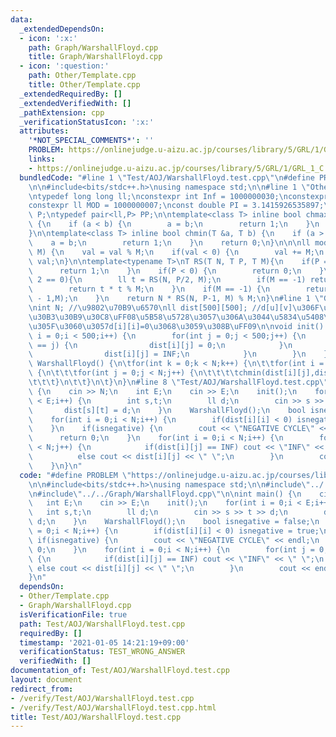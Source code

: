 ```yaml
---
data:
  _extendedDependsOn:
  - icon: ':x:'
    path: Graph/WarshallFloyd.cpp
    title: Graph/WarshallFloyd.cpp
  - icon: ':question:'
    path: Other/Template.cpp
    title: Other/Template.cpp
  _extendedRequiredBy: []
  _extendedVerifiedWith: []
  _pathExtension: cpp
  _verificationStatusIcon: ':x:'
  attributes:
    '*NOT_SPECIAL_COMMENTS*': ''
    PROBLEM: https://onlinejudge.u-aizu.ac.jp/courses/library/5/GRL/1/GRL_1_C
    links:
    - https://onlinejudge.u-aizu.ac.jp/courses/library/5/GRL/1/GRL_1_C
  bundledCode: "#line 1 \"Test/AOJ/WarshallFloyd.test.cpp\"\n#define PROBLEM \"https://onlinejudge.u-aizu.ac.jp/courses/library/5/GRL/1/GRL_1_C\"\
    \n\n#include<bits/stdc++.h>\nusing namespace std;\n\n#line 1 \"Other/Template.cpp\"\
    \ntypedef long long ll;\nconstexpr int Inf = 1000000030;\nconstexpr ll INF= 2000000000000000000;\n\
    constexpr ll MOD = 1000000007;\nconst double PI = 3.1415926535897;\ntypedef pair<ll,ll>\
    \ P;\ntypedef pair<ll,P> PP;\n\ntemplate<class T> inline bool chmax(T &a, T b)\
    \ {\n    if (a < b) {\n        a = b;\n        return 1;\n    }\n    return 0;\n\
    }\n\ntemplate<class T> inline bool chmin(T &a, T b) {\n    if (a > b) {\n    \
    \    a = b;\n        return 1;\n    }\n    return 0;\n}\n\n\nll mod(ll val, ll\
    \ M) {\n    val = val % M;\n    if(val < 0) {\n        val += M;\n    }\n    return\
    \ val;\n}\n\ntemplate<typename T>\nT RS(T N, T P, T M){\n    if(P == 0) {\n  \
    \      return 1;\n    }\n    if(P < 0) {\n        return 0;\n    }\n    if(P %\
    \ 2 == 0){\n        ll t = RS(N, P/2, M);\n        if(M == -1) return t * t;\n\
    \        return t * t % M;\n    }\n    if(M == -1) {\n        return N * RS(N,P\
    \ - 1,M);\n    }\n    return N * RS(N, P-1, M) % M;\n}\n#line 1 \"Graph/WarshallFloyd.cpp\"\
    \nint N; //\u9802\u70B9\u6570\nll dist[500][500]; //d[u][v]\u306F\u8FBAe=(u,v)\u306E\
    \u30B3\u30B9\u30C8\uFF08\u5B58\u5728\u3057\u306A\u3044\u5834\u5408\u306FINF\u3001\
    \u305F\u3060\u3057d[i][i]=0\u3068\u3059\u308B\uFF09\n\nvoid init() {\n    for(int\
    \ i = 0;i < 500;i++) {\n        for(int j = 0;j < 500;j++) {\n            if(i\
    \ == j) {\n                dist[i][j] = 0;\n            }\n            else {\n\
    \                dist[i][j] = INF;\n            }\n        }\n    }\n}\n\nvoid\
    \ WarshallFloyd() {\n\tfor(int k = 0;k < N;k++) {\n\t\tfor(int i = 0;i < N;i++)\
    \ {\n\t\t\tfor(int j = 0;j < N;j++) {\n\t\t\t\tchmin(dist[i][j],dist[i][k] + dist[k][j]);\n\
    \t\t\t}\n\t\t}\n\t}\n}\n#line 8 \"Test/AOJ/WarshallFloyd.test.cpp\"\n\nint main()\
    \ {\n    cin >> N;\n    int E;\n    cin >> E;\n    init();\n    for(int i = 0;i\
    \ < E;i++) {\n        int s,t;\n        ll d;\n        cin >> s >> t >> d;\n \
    \       dist[s][t] = d;\n    }\n    WarshallFloyd();\n    bool isnegative = false;\n\
    \    for(int i = 0;i < N;i++) {\n        if(dist[i][i] < 0) isnegative = true;\n\
    \    }\n    if(isnegative) {\n        cout << \"NEGATIVE CYCLE\" << endl;\n  \
    \      return 0;\n    }\n    for(int i = 0;i < N;i++) {\n        for(int j = 0;j\
    \ < N;j++) {\n            if(dist[i][j] == INF) cout << \"INF\" << \" \";\n  \
    \          else cout << dist[i][j] << \" \";\n        }\n        cout << endl;\n\
    \    }\n}\n"
  code: "#define PROBLEM \"https://onlinejudge.u-aizu.ac.jp/courses/library/5/GRL/1/GRL_1_C\"\
    \n\n#include<bits/stdc++.h>\nusing namespace std;\n\n#include\"../../Other/Template.cpp\"\
    \n#include\"../../Graph/WarshallFloyd.cpp\"\n\nint main() {\n    cin >> N;\n \
    \   int E;\n    cin >> E;\n    init();\n    for(int i = 0;i < E;i++) {\n     \
    \   int s,t;\n        ll d;\n        cin >> s >> t >> d;\n        dist[s][t] =\
    \ d;\n    }\n    WarshallFloyd();\n    bool isnegative = false;\n    for(int i\
    \ = 0;i < N;i++) {\n        if(dist[i][i] < 0) isnegative = true;\n    }\n   \
    \ if(isnegative) {\n        cout << \"NEGATIVE CYCLE\" << endl;\n        return\
    \ 0;\n    }\n    for(int i = 0;i < N;i++) {\n        for(int j = 0;j < N;j++)\
    \ {\n            if(dist[i][j] == INF) cout << \"INF\" << \" \";\n           \
    \ else cout << dist[i][j] << \" \";\n        }\n        cout << endl;\n    }\n\
    }\n"
  dependsOn:
  - Other/Template.cpp
  - Graph/WarshallFloyd.cpp
  isVerificationFile: true
  path: Test/AOJ/WarshallFloyd.test.cpp
  requiredBy: []
  timestamp: '2021-01-05 14:21:19+09:00'
  verificationStatus: TEST_WRONG_ANSWER
  verifiedWith: []
documentation_of: Test/AOJ/WarshallFloyd.test.cpp
layout: document
redirect_from:
- /verify/Test/AOJ/WarshallFloyd.test.cpp
- /verify/Test/AOJ/WarshallFloyd.test.cpp.html
title: Test/AOJ/WarshallFloyd.test.cpp
---
```

